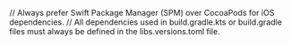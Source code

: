// Always prefer Swift Package Manager (SPM) over CocoaPods for iOS dependencies.
// All dependencies used in build.gradle.kts or build.gradle files must always be defined in the libs.versions.toml file.